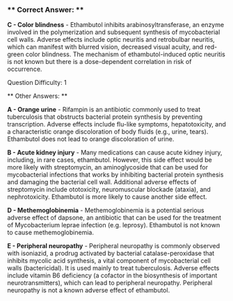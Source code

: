 ### ** Correct Answer: **

**C - Color blindness** - Ethambutol inhibits arabinosyltransferase, an enzyme involved in the polymerization and subsequent synthesis of mycobacterial cell walls. Adverse effects include optic neuritis and retrobulbar neuritis, which can manifest with blurred vision, decreased visual acuity, and red-green color blindness. The mechanism of ethambutol-induced optic neuritis is not known but there is a dose-dependent correlation in risk of occurrence.

Question Difficulty: 1

** Other Answers: **

**A - Orange urine** - Rifampin is an antibiotic commonly used to treat tuberculosis that obstructs bacterial protein synthesis by preventing transcription. Adverse effects include flu-like symptoms, hepatotoxicity, and a characteristic orange discoloration of body fluids (e.g., urine, tears). Ethambutol does not lead to orange discoloration of urine.

**B - Acute kidney injury** - Many medications can cause acute kidney injury, including, in rare cases, ethambutol. However, this side effect would be more likely with streptomycin, an aminoglycoside that can be used for mycobacterial infections that works by inhibiting bacterial protein synthesis and damaging the bacterial cell wall. Additional adverse effects of streptomycin include ototoxicity, neuromuscular blockade (ataxia), and nephrotoxicity. Ethambutol is more likely to cause another side effect.

**D - Methemoglobinemia** - Methemoglobinemia is a potential serious adverse effect of dapsone, an antibiotic that can be used for the treatment of Mycobacterium leprae infection (e.g. leprosy). Ethambutol is not known to cause methemoglobinemia.

**E - Peripheral neuropathy** - Peripheral neuropathy is commonly observed with isoniazid, a prodrug activated by bacterial catalase-peroxidase that inhibits mycolic acid synthesis, a vital component of mycobacterial cell walls (bactericidal). It is used mainly to treat tuberculosis. Adverse effects include vitamin B6 deficiency (a cofactor in the biosynthesis of important neurotransmitters), which can lead to peripheral neuropathy. Peripheral neuropathy is not a known adverse effect of ethambutol.


